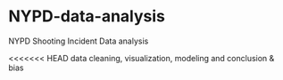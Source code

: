 # NYPD-data-analysis
NYPD Shooting Incident Data analysis

<<<<<<< HEAD
data cleaning, visualization, modeling and conclusion & bias

